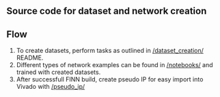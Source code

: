 Source code for dataset and network creation
----------------------------------------------------------------------------

## Flow
1. To create datasets, perform tasks as outlined in [/dataset_creation/](src/dataset_creation/) README.
2. Different types of network examples can be found in [/notebooks/](src/notebooks/) and trained with created datasets.
3. After successfull FINN build, create pseudo IP for easy import into Vivado with [/pseudo_ip/](src/pseudo_ip/)



